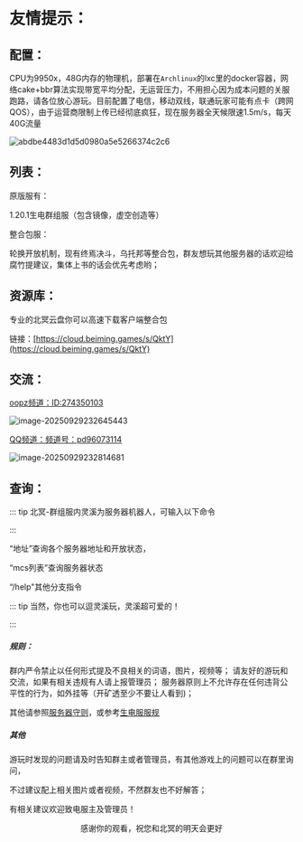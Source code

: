 # 友情提示：

## 配置：

CPU为9950x，48G内存的物理机，部署在`Archlinux`的lxc里的docker容器，网络cake+bbr算法实现带宽平均分配，无运营压力，不用担心因为成本问题的关服跑路，请各位放心游玩。目前配置了电信，移动双线，联通玩家可能有点卡（跨网QOS），由于运营商限制上传已经彻底疯狂，现在服务器全天候限速1.5m/s，每天40G流量

![abdbe4483d1d5d0980a5e5266374c2c6](https://bu.dusays.com/2025/09/29/68daac905a180.webp)

## 列表：

原版服有：

1.20.1生电群组服（包含镜像，虚空创造等）

整合包服：

轮换开放机制，现有终焉决斗，乌托邦等整合包，群友想玩其他服务器的话欢迎给腐竹提建议，集体上书的话会优先考虑哟；

## 资源库：

专业的北冥云盘你可以高速下载客户端整合包

链接：[https://cloud.beiming.games/s/QktY](https://cloud.beiming.games/s/QktY)

## 交流：

[oopz频道：ID:274350103](https://oopz.cn/i/gIWRxQ)

![image-20250929232645443](https://bu.dusays.com/2025/09/29/68daa53add074.webp)

[QQ频道：频道号：pd96073114](https://pd.qq.com/s/5zz2s1w8j)

![image-20250929232814681](https://bu.dusays.com/2025/09/29/68daa58d0e1bb.webp)

## 查询：

::: tip 北冥-群组服内灵溪为服务器机器人，可输入以下命令

:::

“地址”查询各个服务器地址和开放状态，

“mcs列表”查询服务器状态

“/help"其他分支指令

::: tip 当然，你也可以逗灵溪玩，灵溪超可爱的！

:::

##### 规则：

群内严令禁止以任何形式提及不良相关的词语，图片，视频等；
请友好的游玩和交流，如果有相关违规有人请上报管理员；
服务器原则上不允许存在任何违背公平性的行为，如外挂等（开矿透至少不要让人看到)；

其他请参照[服务器守则](https://docs.beiming.games/1-%E6%9C%8D%E5%8A%A1%E5%99%A8%E6%80%BB%E4%BD%93/1.2-%E6%9C%8D%E5%8A%A1%E5%99%A8%E5%AE%88%E5%88%99.html)，或参考[生电服服规](https://docs.beiming.games/2-%E7%94%9F%E7%94%B5%E7%BE%A4%E7%BB%84%E6%9C%8D/2.2-%E7%94%9F%E7%94%B5%E6%9C%8D%E6%9C%8D%E8%A7%84.html)

##### 其他

游玩时发现的问题请及时告知群主或者管理员，有其他游戏上的问题可以在群里询问，

不过建议配上相关图片或者视频，不然群友也不好解答；

有相关建议欢迎致电服主及管理员！

<center>感谢你的观看，祝您和北冥的明天会更好</center>